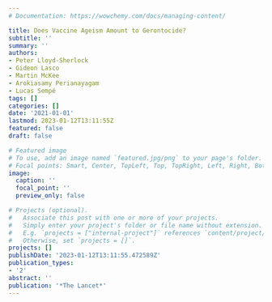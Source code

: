 ```yaml
---
# Documentation: https://wowchemy.com/docs/managing-content/

title: Does Vaccine Ageism Amount to Gerontocide?
subtitle: ''
summary: ''
authors:
- Peter Lloyd-Sherlock
- Gideon Lasco
- Martin McKee
- Arokiasamy Perianayagam
- Lucas Sempé
tags: []
categories: []
date: '2021-01-01'
lastmod: 2023-01-12T13:11:55Z
featured: false
draft: false

# Featured image
# To use, add an image named `featured.jpg/png` to your page's folder.
# Focal points: Smart, Center, TopLeft, Top, TopRight, Left, Right, BottomLeft, Bottom, BottomRight.
image:
  caption: ''
  focal_point: ''
  preview_only: false

# Projects (optional).
#   Associate this post with one or more of your projects.
#   Simply enter your project's folder or file name without extension.
#   E.g. `projects = ["internal-project"]` references `content/project/deep-learning/index.md`.
#   Otherwise, set `projects = []`.
projects: []
publishDate: '2023-01-12T13:11:55.472589Z'
publication_types:
- '2'
abstract: ''
publication: '*The Lancet*'
---
```

